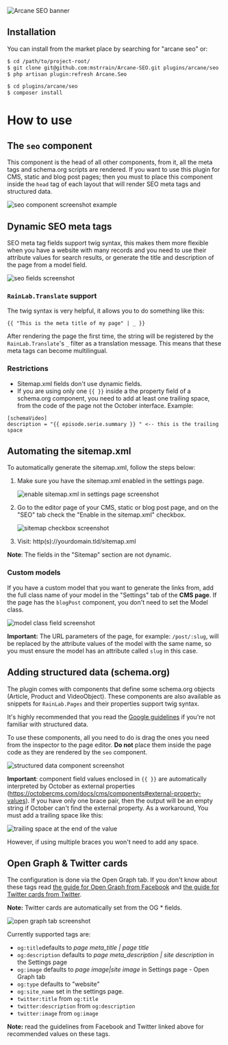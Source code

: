 ![Arcane SEO banner](https://i.ibb.co/FDLXWXY/arcane-seo-banner.png)

## Installation
You can install from the market place by searching for "arcane seo" or:
```bash
$ cd /path/to/project-root/
$ git clone git@github.com:mstrrain/Arcane-SEO.git plugins/arcane/seo
$ php artisan plugin:refresh Arcane.Seo

$ cd plugins/arcane/seo
$ composer install
```
# How to use
## The `seo` component
This component is the head of all other components, from it, all the meta tags and schema.org scripts are rendered. If you want to use this plugin for CMS, static and blog post pages; then you must to place this component inside the `head` tag of each layout that will render SEO meta tags and structured data.

![seo component screenshot example](https://i.paste.pics/1e252b05f91271178358840995a885fe.png)

## Dynamic SEO meta tags
SEO meta tag fields support twig syntax, this makes them more flexible when you  have a website with many records and you need to use their attribute values for search results, or generate the title and description of the page from a model field.

![seo fields screenshot](https://i.ibb.co/7JJvNgr/download.png)

### `RainLab.Translate` support
The twig syntax is very helpful, it allows you to do something like this:

    {{ "This is the meta title of my page" | _ }}
    
After rendering the page the first time, the string will be registered by the `RainLab.Translate`'s `_` filter as a translation message. This means that these meta tags can become multilingual.

### Restrictions
- Sitemap.xml fields don't use dynamic fields.
- If you are using only one `{{ }}` inside a the property field of a schema.org component, you need to add at least one trailing space, from the code of the page not the October interface. Example: 

```
[schemaVideo]
description = "{{ episode.serie.summary }} " <-- this is the trailing space
```
    

##  Automating the sitemap.xml
To automatically generate the sitemap.xml, follow the steps below:

1. Make sure you have the sitemap.xml enabled in the settings page.

    ![enable sitemap.xml in settings page screenshot](https://i.ibb.co/bgX91G0/e2008635-0938-4cb8-83c8-33180a7144f4.jpg)

2. Go to the editor page of your CMS, static or blog post page, and on the "SEO" tab check the "Enable in the sitemap.xml" checkbox.

    ![sitemap checkbox screenshot](https://i.ibb.co/vVDyPjZ/download.jpg)

3. Visit: http(s)://yourdomain.tld/sitemap.xml

**Note**: The fields in the "Sitemap" section are not dynamic.



### Custom models
If you have a custom model that you want to generate the links from, add the full class name of your model in the "Settings" tab of the **CMS page**. If the page has the `blogPost` component, you don't need to set the Model class.

![model class field screenshot](https://i.ibb.co/8g3SrS0/download.jpg)

**Important:** The URL parameters of the page, for example: `/post/:slug`, will be replaced by the attribute values of the model with the same name, so you must ensure the model has an attribute called `slug` in this case.



## Adding structured data (schema.org)
The plugin comes with components that define some schema.org objects (Article, Product and VideoObject). These components are also available as snippets for `RainLab.Pages` and their properties support twig syntax. 

It's highly recommended that you read the [Google guidelines](https://developers.google.com/search/docs/guides/intro-structured-data) if you're not familiar with structured data.

To use these components, all you need to do is drag the ones you need from the inspector to the page editor. **Do not** place them inside the page code as they are rendered by the `seo` component.

![structured data component screenshot](https://i.ibb.co/0CpC5JM/Untitled.png)

**Important**: component field values enclosed in  `{{ }}` are automatically interpreted by October as external properties (https://octobercms.com/docs/cms/components#external-property-values). If you have only one brace pair, then the output will be an empty string if October can't find the external property. As a workaround, You must add a trailing space like this:

![trailing space at the end of the value](https://i.snag.gy/T2Qkzq.jpg)

However, if using multiple braces you won't need to add any space.

## Open Graph & Twitter cards
The configuration is done via the Open Graph tab. If you don't know about these tags read [the guide for Open Graph from Facebook](https://developers.facebook.com/docs/sharing/webmasters) and [the guide for Twitter cards from Twitter](https://developer.twitter.com/en/docs/tweets/optimize-with-cards/overview/abouts-cards.html).

**Note:** Twitter cards are automatically set from the OG * fields.

![open graph tab screenshot](https://i.ibb.co/C1wPvhv/download.png)

Currently supported tags are:
- `og:title`defaults to _page meta\_title | page title_
- `og:description` defaults to _page meta\_description | site description_ in the Settings page
- `og:image` defaults to  _page image|site image_ in Settings page - Open Graph tab
- `og:type` defaults to "website"
- `og:site_name` set in the settings page.
- `twitter:title` from `og:title`
- `twitter:description` from `og:description`
- `twitter:image` from `og:image`

**Note:** read the guidelines from Facebook and Twitter linked above for recommended values on these tags.

